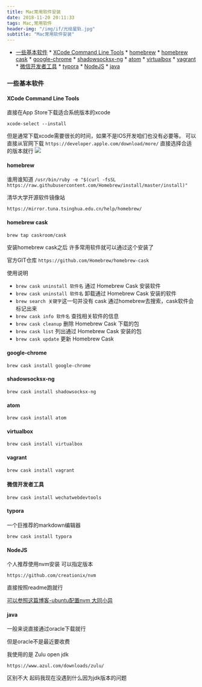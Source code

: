 ```yaml
---
title: Mac常用软件安装
date: 2018-11-20 20:11:33
tags: Mac,常用软件
header-img: "/img/if/光绘星轨.jpg"
subtitle: "Mac常用软件安装"
---
```


 * [一些基本软件](#一些基本软件)
         * [XCode Command Line Tools](#xcode-command-line-tools)
         * [homebrew](#homebrew)
         * [homebrew cask](#homebrew-cask)
         * [google-chrome](#google-chrome)
         * [shadowsocksx-ng](#shadowsocksx-ng)
         * [atom](#atom)
         * [virtualbox](#virtualbox)
         * [vagrant](#vagrant)
         * [微信开发者工具](#微信开发者工具)
         * [typora](#typora)
         * [NodeJS](#nodejs)
         * [java](#java)

### 一些基本软件

#### XCode Command Line Tools

直接在App Store下载适合系统版本的xcode 

`xcode-select --install`

但是通常下载xcode需要很长的时间，如果不是IOS开发咱们也没有必要等。
可以直接从官网下载
`https://developer.apple.com/download/more/`
直接选择合适的版本就行
![](./1.png)

#### homebrew

谁用谁知道
  `/usr/bin/ruby -e "$(curl -fsSL https://raw.githubusercontent.com/Homebrew/install/master/install)"`

清华大学开源软件镜像站

`https://mirror.tuna.tsinghua.edu.cn/help/homebrew/`

#### homebrew cask 

`brew tap caskroom/cask`

安装homebrew cask之后 许多常用软件就可以通过这个安装了

官方GIT仓库  `https://github.com/Homebrew/homebrew-cask`

使用说明

- `brew cask uninstall 软件名` 通过 Homebrew Cask 安装软件
- `brew cask uninstall 软件名` 卸载通过 Homebrew Cask 安装的软件
- `brew search 关键字`这一句并没有 cask  通过homebrew去搜索，cask软件会标记出来
- `brew cask info 软件名` 查找相关软件的信息
- `brew cask cleanup` 删除 Homebrew Cask 下载的包
- `brew cask list` 列出通过 Homebrew Cask 安装的包
- `brew cask update` 更新 Homebrew Cask



#### google-chrome

`brew cask install google-chrome`

#### shadowsocksx-ng

`brew cask install shadowsocksx-ng`

#### atom

`brew cask install atom`

#### virtualbox

`brew cask install virtualbox`

#### vagrant

`brew cask install vagrant`

#### 微信开发者工具

`brew cask install wechatwebdevtools`

#### typora

一个巨推荐的markdown编辑器

`brew cask install typora`

#### NodeJS

个人推荐使用nvm安装  可以指定版本

`https://github.com/creationix/nvm`

直接按照readme跑就行

[可以参照这篇博客-ubuntu配置nvm 大同小异](https://xdmdpz.github.io/2016/12/27/2016-12-27_%E4%BD%BF%E7%94%A8nvm%E5%AE%89%E8%A3%85%E6%8C%87%E5%AE%9A%E7%89%88%E6%9C%AC%E7%9A%84node/)

#### java

一般来说直接通过oracle下载就行

但是oracle不是最近要收费

我使用的是 Zulu open jdk

`https://www.azul.com/downloads/zulu/`

区别不大 起码我现在没遇到什么因为jdk版本的问题

